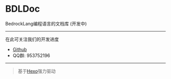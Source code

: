 # BDLDoc
BedrockLang编程语言的文档库  (开发中)
***
在此可关注我们的开发进度
- [Github](https://github.com/Superice666/BedrockLang)
- QQ群: 953752196
***
>基于[Hexo](https://hexo.io)强力驱动